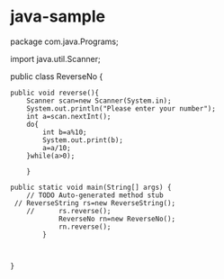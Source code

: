 # java-sample

package com.java.Programs;

import java.util.Scanner;

public class ReverseNo {
	
	public void reverse(){
		Scanner scan=new Scanner(System.in);
		System.out.println("Please enter your number");
		int a=scan.nextInt();
		do{
			int b=a%10;
			System.out.print(b);
			a=a/10;
		}while(a>0);
		
		}
	
	public static void main(String[] args) {
		// TODO Auto-generated method stub
     //	ReverseString rs=new ReverseString();
		//		rs.reverse();
				ReverseNo rn=new ReverseNo();
				rn.reverse();
			}

		

	}


